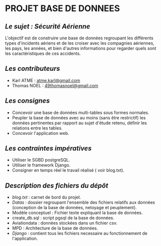 # PROJET BASE DE DONNEES 

 _Le sujet : Sécurité Aérienne_
 -

L'objectif est de construire une base de données regroupant les différents types d'incidents aériens et de les croiser avec les compagnies aériennes, les pays, les années, et bien d'autres informations pour regarder quels sont les caractéristiques de ces accidents.

_Les contributeurs_
-

* Karl ATME : atme.karl@gmail.com
* Thomas NOEL : 49thomasnoel@gmail.com 

_Les consignes_
-

* Concevoir une base de données multi-tables sous formes normales.
* Peupler la base de données avec au moins (sans être restrictif) les données pertinentes par rapport au sujet d'étude retenu, définir les relations entre les tables.
* Concevoir l'application web.

_Les contraintes impératives_
-

* Utiliser le SGBD postgreSQL.
* Utiliser le framework Django.
* Consigner en temps réel le travail réalisé ( voir blog.txt).

_Description des fichiers du dépôt_
-
* _blog.txt_ : carnet de bord du projet.
* _Datas_ : dossier regroupant l'ensemble des fichiers relatifs aux données (conception de la base de données, netoyage et peuplement). 
 * Modèle conceptuel : Fichier texte expliquant la base de données.
 * create_db.sql : script pgsql de la base de données.
 * Aviationdata : données stockées dans un fichier csv.
 * MPD : Architecture de la base de données.
* _Django_ : contient tous les fichiers necessaire au fonctionnement de l'application.
